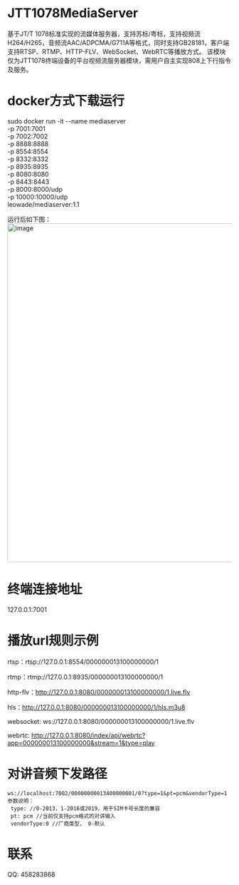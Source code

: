 # JTT1078MediaServer
  基于JT/T 1078标准实现的流媒体服务器，支持苏标/粤标，支持视频流H264/H265，音频流AAC/ADPCMA/G711A等格式，同时支持GB28181，客户端支持RTSP、RTMP、HTTP-FLV、WebSocket、WebRTC等播放方式。
  该模块仅为JTT1078终端设备的平台视频流服务器模块，需用户自主实现808上下行指令及服务。

# docker方式下载运行
sudo docker run -it --name mediaserver \
            -p 7001:7001 \
            -p 7002:7002 \
            -p 8888:8888 \
            -p 8554:8554 \
            -p 8332:8332 \
            -p 8935:8935 \
            -p 8080:8080 \
            -p 8443:8443 \
            -p 8000:8000/udp \
            -p 10000:10000/udp \
            leowade/mediaserver:1.1

运行后如下图：
<img width="1301" height="760" alt="image" src="https://github.com/user-attachments/assets/f0423a83-fa92-400d-b4c3-b2198ba12a64" />

# 终端连接地址
  127.0.0.1:7001

# 播放url规则示例
rtsp：rtsp://127.0.0.1:8554/000000013100000000/1

rtmp：rtmp://127.0.0.1:8935/000000013100000000/1

http-flv：http://127.0.0.1:8080/000000013100000000/1.live.flv

hls：http://127.0.0.1:8080/000000013100000000/1/hls.m3u8

websocket: ws://127.0.0.1:8080/000000013100000000/1.live.flv

webrtc: http://127.0.0.1:8080/index/api/webrtc?app=000000013100000000&stream=1&type=play

# 对讲音频下发路径
    ws://localhost:7002/00000000013400000001/0?type=1&pt=pcm&vendorType=1
    参数说明：
     type: //0-2013，1-2016或2019，用于SIM卡号长度的兼容
     pt: pcm //当前仅支持pcm格式的对讲输入
     vendorType:0 //厂商类型， 0-默认

# 联系
QQ: 458283868
